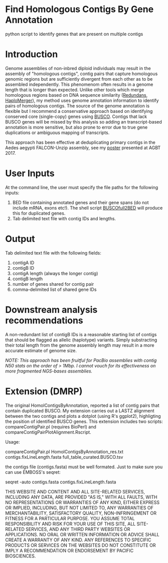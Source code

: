 Find Homologous Contigs By Gene Annotation
===========

python script to identify genes that are present on multiple contigs


Introduction
============

Genome assemblies of non-inbred diploid individuals may result in the assembly of "homologous contigs", contig pairs that capture homologous genomic regions but are sufficiently divergent from each other as to be assembled independently. This phenomenom often results in a genome length that is longer than expected. Unlike other tools which merge homologous regions based on DNA sequence similarity ([Redundans](http://nar.oxfordjournals.org/content/44/12/e113), [HaploMerger](http://www.ncbi.nlm.nih.gov/pmc/articles/PMC3409271/pdf/1581.pdf)), my method uses genome annotation information to identify pairs of homologous contigs. The source of the genome annotation is flexible but I recommend a conservative approach based on identifying conserved core (single-copy) genes using [BUSCO](http://busco.ezlab.org/). Contigs that lack BUSCO genes will be missed by this analysis so adding an transcript-based annotation is more sensitive, but also prone to error due to true gene duplications or ambiguous mapping of transcripts.

This approach has been effective at deduplicating primary contigs in the Aedes aegypti FALCON-Unzip assembly, see my [poster](http://www.pacb.com/wp-content/uploads/Kingan-AGBT-2017-A-high-quality-genome-assembly-of-SMRT-sequences-diploid-mosquito-Aedes-aegypti.pdf) presented at AGBT 2017.

User Inputs
===========

At the command line, the user must specify the file paths for the following inputs:

1. BED file containing annotated genes and their gene spans (do not include mRNA, exons etc!). The shell script [BUSCOfull2BED](https://github.com/skingan/HomolContigsByAnnotation/blob/master/BUSCOfull2BED.sh) will produce this for duplicated genes.
2. Tab delimited text file with contig IDs and lengths.

Output
===========

Tab delimited text file with the following fields:

1. contigA ID
2. contigB ID
3. contigA length (always the longer contig) 
4. contigB length
5. number of genes shared for contig pair
6. comma-delimited list of shared gene IDs 


Downstream analysis recommendations
===========

A non-redundant list of contigB IDs is a reasonable starting list of contigs that should be flagged as allelic (haplotype) variants. Simply substracting their total length from the genome assembly length may result in a more accurate estimate of genome size.

_NOTE: This approach has been fruitful for PacBio assemblies with contig N50 stats on the order of > 1Mbp. I cannot vouch for its effectiveness on more fragmented NGS-bases assemblies._

Extension (DMRP)
===========

The original HomolContigsByAnnotation, reported a list of contig pairs that contain duplicated BUSCO. My extension carries out a LASTZ alignment between the two contigs and plots a dotplot (using R's ggplot2), highligting the position of identified BUSCO genes. This extension includes two scripts: compareContigPair.pl (requires BioPerl) and compareContigPairPlotAlignment.Rscript. 

Usage:

compareContigPair.pl HomolContigsByAnnotation_res.txt contigs.fixLineLength.fasta full_table_curated.BUSCO.tsv 


the contigs  file (contigs.fasta) must be well formated. Just to make sure you can use EMBOSS's seqret:

seqret -auto contigs.fasta contigs.fixLineLength.fasta

THIS WEBSITE AND CONTENT AND ALL SITE-RELATED SERVICES, INCLUDING ANY DATA, ARE PROVIDED "AS IS," WITH ALL FAULTS, WITH NO REPRESENTATIONS OR WARRANTIES OF ANY KIND, EITHER EXPRESS OR IMPLIED, INCLUDING, BUT NOT LIMITED TO, ANY WARRANTIES OF MERCHANTABILITY, SATISFACTORY QUALITY, NON-INFRINGEMENT OR FITNESS FOR A PARTICULAR PURPOSE. YOU ASSUME TOTAL RESPONSIBILITY AND RISK FOR YOUR USE OF THIS SITE, ALL SITE-RELATED SERVICES, AND ANY THIRD PARTY WEBSITES OR APPLICATIONS. NO ORAL OR WRITTEN INFORMATION OR ADVICE SHALL CREATE A WARRANTY OF ANY KIND. ANY REFERENCES TO SPECIFIC PRODUCTS OR SERVICES ON THE WEBSITES DO NOT CONSTITUTE OR IMPLY A RECOMMENDATION OR ENDORSEMENT BY PACIFIC BIOSCIENCES.








